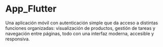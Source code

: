 # App_Flutter
Una aplicación móvil con autenticación simple que da acceso a distintas funciones organizadas: visualización de productos, gestión de tareas y navegación entre páginas, todo con una interfaz moderna, accesible y responsiva. 
